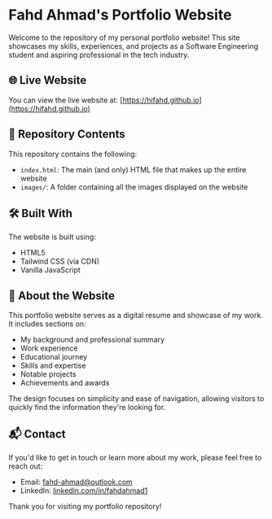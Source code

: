 # Fahd Ahmad's Portfolio Website

Welcome to the repository of my personal portfolio website! This site showcases my skills, experiences, and projects as a Software Engineering student and aspiring professional in the tech industry.

## 🌐 Live Website

You can view the live website at: [https://hifahd.github.io](https://hifahd.github.io)

## 📂 Repository Contents

This repository contains the following:

- `index.html`: The main (and only) HTML file that makes up the entire website
- `images/`: A folder containing all the images displayed on the website

## 🛠️ Built With

The website is built using:

- HTML5
- Tailwind CSS (via CDN)
- Vanilla JavaScript

## 📝 About the Website

This portfolio website serves as a digital resume and showcase of my work. It includes sections on:

- My background and professional summary
- Work experience
- Educational journey
- Skills and expertise
- Notable projects
- Achievements and awards

The design focuses on simplicity and ease of navigation, allowing visitors to quickly find the information they're looking for.

## 📬 Contact

If you'd like to get in touch or learn more about my work, please feel free to reach out:

- Email: [fahd-ahmad@outlook.com](mailto:fahd-ahmad@outlook.com)
- LinkedIn: [linkedin.com/in/fahdahmad1](https://www.linkedin.com/in/fahdahmad1/)

Thank you for visiting my portfolio repository!

